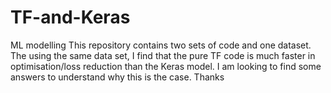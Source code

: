 # TF-and-Keras
ML modelling
This repository contains two sets of code and one dataset. The using the same data set, I find that the pure TF code is much faster in optimisation/loss reduction than the Keras model. I am looking to find some answers to understand why this is the case. 
Thanks
